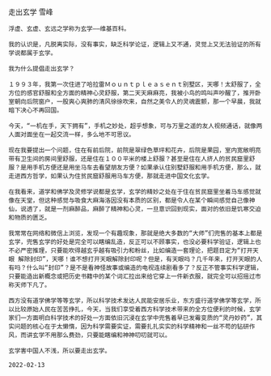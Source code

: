 走出玄学
雪峰

    浮虚、玄虚、玄远之学称为玄学——维基百科。

    我的认识是，凡脱离实际，没有事实，缺乏科学论证，逻辑上又不通，灵觉上又无法验证的所有学说都属于玄学。

    我为什么提倡走出玄学？

    １９９３年，我第一次住进了哈拉雷Ｍｏｕｎｔｐｌｅａｓｅｎｔ别墅区，天哪！太舒服了，全方位的感官舒服和全方面的精神心灵舒服，第二天天麻麻亮，我被小鸟的鸣叫声吵醒了，推开卧室朝向后院窗户，一股爽心爽肺的清风徐徐吹来，自然之美令人的灵魂震颤，那一个早晨，我就暗下决心不再回国。

    今天，“一机在手，天下拥有”，手机之妙处，超乎想象，可与万里之遥的友人视频通话，就像两人面对面坐在一起交流一样，多么地不可思议。

    现在我要提出一个问题，住在有前后院，前院是翠绿色草坪和花卉，后院是果园，室内宽敞明亮带有卫生间的房间里舒服，还是住在１００平米的楼上舒服？甚至是住在人挤人的贫民窟里舒服？是用手机方便还是用坐马车去看望朋友方便？如果承认住别墅舒服和用手机方便，那么，就走进西方哲学，如果认为住贫民窟舒服用马车方便，那就走进中国文化玄学。

    在我看来，道学和佛学及灵修学说都是玄学，玄学的精妙之处在于住在贫民窟里坐着马车感觉就像在天堂，但这种感觉与吸食大麻海洛因没有本质的区别，都是令人在某个瞬间感觉自己像神仙，说透了，就是一剂麻醉品，麻醉了精神和心灵，一旦意识回到现实，面对的依旧是饥寒交迫和物质的匮乏。

    我常常在网络和微信上浏览，发现一个有趣现象，那就是绝大多数的“大师”们兜售的基本上都是玄学，兜售玄学的好处是完全可以瞎编乱造，反正可以不顾事实，也没必要科学验证，逻辑上也不必严密推理，只要能吹得越玄乎越有吸引力和粉丝，比如编造一套理论，把题目定为“打开天眼 解除封印”，天哪！谁不想打开天眼解除封印呢？但是，有天眼吗？几千年来，打开天眼的人有吗？什么叫“封印”？是不是看神怪故事或编造的电视连续剧看多了？反正不管事实科学逻辑，只要能造出新概念或把历史书籍中的某个词汇拉出来给它穿上一件新衣服，就完全可以招摇过市称天师下凡了。

    西方没有道学佛学等等玄学，所以科学技术发达人民能安居乐业，东方盛行道学佛学等玄学，所以比较原始人民在苦苦挣扎，今天，当我们享受着西方科学技术带来的全方位便利的时候，玄学家们一方面明白科学技术的好处一方面依旧沉浸在玄学中兜售着早已发霉变质的“灵丹妙药”，其实问题的核心在于太懒惰，因为科学需要实证，需要扎扎实实的科学精神和一丝不苟的钻研作风，而讲玄学不用那么费劲，只要能瞎编和神神叨叨就可以。

    玄学害中国人不浅，所以要走出玄学。

    2022-02-13



